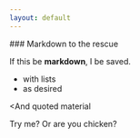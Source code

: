 ```yaml
---
layout: default
---
```

<div class="content-container">
  ### Markdown to the rescue
  
  If this be **markdown**, I be saved.
  
  - with lists
  - as desired
  
  <And quoted material
  
Try me? Or are you chicken?
</div>